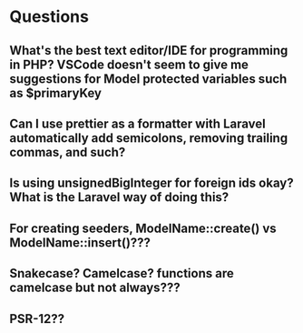 # Questions

## What's the best text editor/IDE for programming in PHP? VSCode doesn't seem to give me suggestions for Model protected variables such as $primaryKey

## Can I use prettier as a formatter with Laravel automatically add semicolons, removing trailing commas, and such?

## Is using unsignedBigInteger for foreign ids okay? What is the Laravel way of doing this?

## For creating seeders, ModelName::create() vs ModelName::insert()???

## Snakecase? Camelcase? functions are camelcase but not always???

## PSR-12??